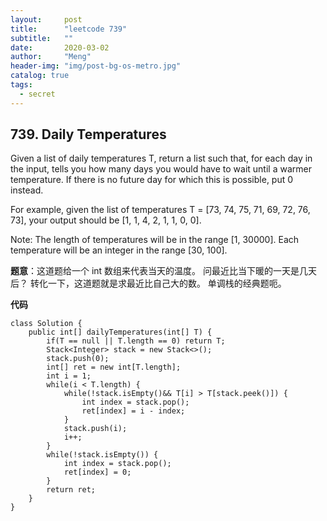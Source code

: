 ```yaml
---
layout:     post
title:      "leetcode 739"
subtitle:   ""
date:       2020-03-02
author:     "Meng"
header-img: "img/post-bg-os-metro.jpg"
catalog: true
tags:
  - secret
---
```


## 739. Daily Temperatures

Given a list of daily temperatures T, return a list such that, for each day in the input, tells you how many days you would have to wait until a warmer temperature. If there is no future day for which this is possible, put 0 instead.

For example, given the list of temperatures T = [73, 74, 75, 71, 69, 72, 76, 73], your output should be [1, 1, 4, 2, 1, 1, 0, 0].

Note: The length of temperatures will be in the range [1, 30000]. Each temperature will be an integer in the range [30, 100].



**题意**：这道题给一个 int 数组来代表当天的温度。 问最近比当下暖的一天是几天后？ 转化一下，这道题就是求最近比自己大的数。 单调栈的经典题呃。


**代码**
```
class Solution {
    public int[] dailyTemperatures(int[] T) {
        if(T == null || T.length == 0) return T;
        Stack<Integer> stack = new Stack<>();
        stack.push(0);
        int[] ret = new int[T.length];
        int i = 1;
        while(i < T.length) {
            while(!stack.isEmpty()&& T[i] > T[stack.peek()]) {
                int index = stack.pop();
                ret[index] = i - index;
            }
            stack.push(i);
            i++;
        }
        while(!stack.isEmpty()) {
            int index = stack.pop();
            ret[index] = 0;
        }
        return ret;
    }
}

```
